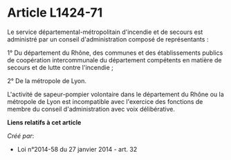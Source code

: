 # Article L1424-71

Le service départemental-métropolitain d'incendie et de secours est administré par un conseil d'administration composé de
représentants :

1° Du département du Rhône, des communes et des établissements publics de coopération intercommunale du département
compétents en matière de secours et de lutte contre l'incendie ;

2° De la métropole de Lyon.

L'activité de sapeur-pompier volontaire dans le département du Rhône ou la métropole de Lyon est incompatible avec l'exercice
des fonctions de membre du conseil d'administration avec voix délibérative.

**Liens relatifs à cet article**

_Créé par_:

  - Loi n°2014-58 du 27 janvier 2014 - art. 32
